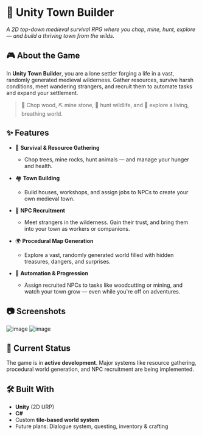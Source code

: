 # 🏰 Unity Town Builder

_A 2D top-down medieval survival RPG where you chop, mine, hunt, explore — and build a thriving town from the wilds._

## 🎮 About the Game

In **Unity Town Builder**, you are a lone settler forging a life in a vast, randomly generated medieval wilderness. Gather resources, survive harsh conditions, meet wandering strangers, and recruit them to automate tasks and expand your settlement.

> 🌲 Chop wood, ⛏️ mine stone, 🐗 hunt wildlife, and 🧭 explore a living, breathing world.

## ✨ Features

- 🧱 **Survival & Resource Gathering**
  - Chop trees, mine rocks, hunt animals — and manage your hunger and health.
  
- 🏘️ **Town Building**
  - Build houses, workshops, and assign jobs to NPCs to create your own medieval town.
  
- 🤝 **NPC Recruitment**
  - Meet strangers in the wilderness. Gain their trust, and bring them into your town as workers or companions.

- 🌍 **Procedural Map Generation**
  - Explore a vast, randomly generated world filled with hidden treasures, dangers, and surprises.

- 🎯 **Automation & Progression**
  - Assign recruited NPCs to tasks like woodcutting or mining, and watch your town grow — even while you're off on adventures.

## 📷 Screenshots

![image](https://github.com/user-attachments/assets/8012a95f-0fc6-428e-a5f2-6ee24dd7cb0b)
![image](https://github.com/user-attachments/assets/d1f24e30-7185-4c71-b157-e95361f26e12)


## 🚧 Current Status

The game is in **active development**. Major systems like resource gathering, procedural world generation, and NPC recruitment are being implemented.

## 🛠️ Built With

- **Unity** (2D URP)
- **C#**
- Custom **tile-based world system**
- Future plans: Dialogue system, questing, inventory & crafting
